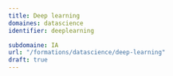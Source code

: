 ```yaml
---
title: Deep learning
domaines: datascience
identifier: deeplearning

subdomaine: IA
url: "/formations/datascience/deep-learning"
draft: true
---
```

